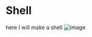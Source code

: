 # Shell
here I will make a shell
![image](https://user-images.githubusercontent.com/58112625/197304609-bf9d9790-133b-49f6-8387-ac3c42a59870.png)

